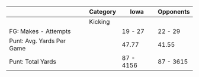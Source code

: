 |                                | Category      | Iowa          | Opponents      |
|--------------------------------|---------------|---------------|----------------|
|                                | Kicking       |               |                |
| FG: Makes - Attempts           |               | 19 - 27       | 22 - 29        |
| Punt: Avg. Yards Per Game      |               | 47.77         | 41.55          |
| Punt: Total Yards              |               | 87 - 4156     | 87 - 3615      |
